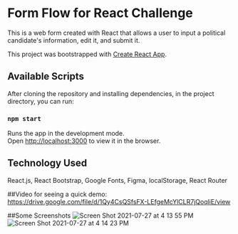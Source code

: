 # Form Flow for React Challenge

This is a web form created with React that allows a user to input a political candidate's information, edit it, and submit it. 

This project was bootstrapped with [Create React App](https://github.com/facebook/create-react-app).

## Available Scripts

After cloning the repository and installing dependencies, in the project directory, you can run:

### `npm start`

Runs the app in the development mode.\
Open [http://localhost:3000](http://localhost:3000) to view it in the browser.

## Technology Used

React.js,
React Bootstrap,
Google Fonts,
Figma,
localStorage,
React Router

##Video for seeing a quick demo: 
https://drive.google.com/file/d/1Qy4CsQSfsFX-LEfgeMcYlCLR7jQoqliE/view

##Some Screenshots
![Screen Shot 2021-07-27 at 4 13 55 PM](https://user-images.githubusercontent.com/30880308/127239457-f634f322-4db0-4b9d-9faf-9c3cfcf771b4.png)
![Screen Shot 2021-07-27 at 4 14 23 PM](https://user-images.githubusercontent.com/30880308/127239366-3b8f7625-b2d0-4318-a54e-1d3210601962.png)
